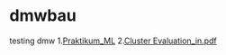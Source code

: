 # dmwbau
testing dmw
1.[Praktikum_ML](./Praktikum_ML)
2.[Cluster Evaluation_in.pdf](./Praktikum_ML/Cluster_Evaluation_in)
